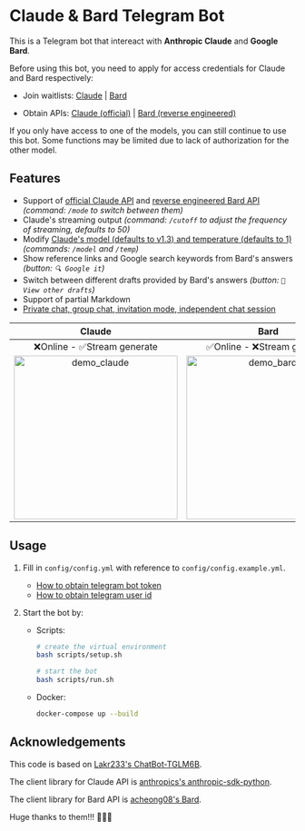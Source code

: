 # Claude & Bard Telegram Bot

This is a Telegram bot that intereact with **Anthropic Claude** and **Google Bard**.

Before using this bot, you need to apply for access credentials for Claude and Bard respectively:

- Join waitlists: [Claude](https://www.anthropic.com/earlyaccess/) | [Bard](https://bard.google.com/signup)

- Obtain APIs: [Claude (official)](https://console.anthropic.com/account/keys) | [Bard (reverse engineered)](https://github.com/acheong08/Bard)

If you only have access to one of the models, you can still continue to use this bot. Some functions may be limited due to lack of authorization for the other model.

## Features

- Support of [official Claude API](https://console.anthropic.com/account/keys) and [reverse engineered Bard API](https://github.com/acheong08/Bard) *(command: `/mode` to switch between them)*
- Claude's streaming output *(command: `/cutoff` to adjust the frequency of streaming, defaults to 50)*
- Modify [Claude's model (defaults to v1.3) and temperature (defaults to 1)](https://console.anthropic.com/docs/api/reference) *(commands: `/model` and `/temp`)*
- Show reference links and Google search keywords from Bard's answers *(button: `🔍 Google it`)*
- Switch between different drafts provided by Bard's answers *(button: `📝 View other drafts`)*
- Support of partial Markdown
- [Private chat, group chat, invitation mode, independent chat session](https://github.com/Lakr233/ChatBot-TGLM6B)

|                             Claude                             |                            Bard                            |
| :------------------------------------------------------------: | :--------------------------------------------------------: |
|                   ❌Online - ✅Stream generate                   |                 ✅Online - ❌Stream generate                 |
| <img src="https://user-images.githubusercontent.com/41275670/232324173-6e451359-45be-4e87-a64a-5f485806b3fa.gif" alt="demo_claude" width="288"> | <img src="https://user-images.githubusercontent.com/41275670/232329807-71154441-58f0-4763-ab8b-8d6a74afb270.gif" alt="demo_bard" width="288"> |

## Usage

1. Fill in `config/config.yml` with reference to `config/config.example.yml`.

    - [How to obtain telegram bot token](https://core.telegram.org/bots/tutorial#obtain-your-bot-token)
    - [How to obtain telegram user id](https://bigone.zendesk.com/hc/en-us/articles/360008014894-How-to-get-the-Telegram-user-ID-)

2. Start the bot by:

    - Scripts:

        ```bash
        # create the virtual environment
        bash scripts/setup.sh

        # start the bot
        bash scripts/run.sh
        ```

    - Docker:

        ```bash
        docker-compose up --build
        ```

## Acknowledgements

This code is based on [Lakr233's ChatBot-TGLM6B](https://github.com/Lakr233/ChatBot-TGLM6B).

The client library for Claude API is [anthropics's anthropic-sdk-python](https://github.com/anthropics/anthropic-sdk-python).

The client library for Bard API is [acheong08's Bard](https://github.com/acheong08/Bard).

Huge thanks to them!!! 🥰🥰🥰
